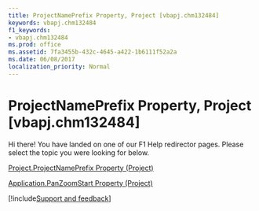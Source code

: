 ```yaml
---
title: ProjectNamePrefix Property, Project [vbapj.chm132484]
keywords: vbapj.chm132484
f1_keywords:
- vbapj.chm132484
ms.prod: office
ms.assetid: 7fa3455b-432c-4645-a422-1b6111f52a2a
ms.date: 06/08/2017
localization_priority: Normal
---
```



# ProjectNamePrefix Property, Project [vbapj.chm132484]

Hi there! You have landed on one of our F1 Help redirector pages. Please select the topic you were looking for below.

[Project.ProjectNamePrefix Property (Project)](https://msdn.microsoft.com/library/2945361b-f22d-831b-3c36-4a1c2636e03c%28Office.15%29.aspx)

[Application.PanZoomStart Property (Project)](https://msdn.microsoft.com/library/7e5ff081-c5fb-165e-8ded-bad1c3cdc72a%28Office.15%29.aspx)

[!include[Support and feedback](~/includes/feedback-boilerplate.md)]